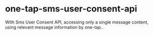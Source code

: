 # one-tap-sms-user-consent-api
With Sms User Consent API, accessing only a single message content, using relevant message information by one-tap..

